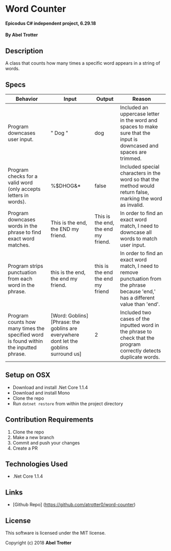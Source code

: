# Word Counter

#### Epicodus C# independent project, 6.29.18

#### By Abel Trotter

## Description

A class that counts how many times a specific word appears in a string of words. 

## Specs

| Behavior | Input | Output | Reason |
|----------|-------|--------|--------|
| Program downcases user input. | "  Dog  " | dog | Included an uppercase letter in the word and spaces to make sure that the input is downcased and spaces are trimmed. |
| Program checks for a valid word (only accepts letters in words). | %$DHOG&* | false | Included special characters in the word so that the method would return false, marking the word as invalid. |
| Program downcases words in the phrase to find exact word matches. | This is the end, the END my friend. | This is the end, the end my friend. | In order to find an exact word match, I need to downcase all words to match user input. |
| Program strips punctuation from each word in the phrase. | this is the end, the end my friend. | this is the end the end my friend | In order to find an exact word match, I need to remove punctuation from the phrase because 'end,' has a different value than 'end'. |
| Program counts how many times the specified word is found within the inputted phrase. | [Word: Goblins]  [Phrase: the goblins are everywhere dont let the goblins surround us] | 2 | Included two cases of the inputted word in the phrase to check that the program correctly detects duplicate words. |

## Setup on OSX

* Download and install .Net Core 1.1.4
* Download and install Mono
* Clone the repo
* Run `dotnet restore` from within the project directory

## Contribution Requirements

1. Clone the repo
1. Make a new branch
1. Commit and push your changes
1. Create a PR

## Technologies Used

* .Net Core 1.1.4

## Links

* [Github Repo] (https://github.com/atrotter0/word-counter)

## License

This software is licensed under the MIT license.

Copyright (c) 2018 **Abel Trotter**
